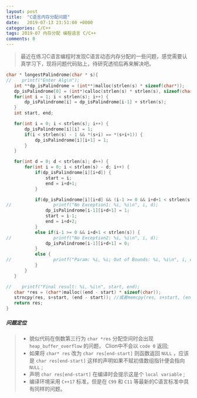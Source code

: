 ```yaml
---
layout: post
title:  "C语言内存分配问题"
date:   2019-07-13 23:51:00 +0000
categories: C/C++
tags: 2019-07 内存分配 编程语言 C/C++
comments: 0
---
```


> 最近在练习C语言编程时发现C语言动态内存分配的一些问题，感觉需要认真学习下，现将问题代码贴上，待研究透彻后再来解决吧。

```c
char * longestPalindrome(char * s){
//    printf("Enter Alg\n");
   int **dp_isPalindrome = (int**)malloc(strlen(s) * sizeof(char*));
   dp_isPalindrome[0] = (int*)calloc(strlen(s) * strlen(s), sizeof(char));
   for(int i = 1; i < strlen(s); i++) {
       dp_isPalindrome[i] = dp_isPalindrome[i-1] + strlen(s);
   }
   int start, end;

   for(int i = 0; i < strlen(s); i++) {
       dp_isPalindrome[i][i] = 1;
       if(i < strlen(s) - 1 && *(s+i) == *(s+i+1)) {
           dp_isPalindrome[i][i+1] = 1;
       }
   }

   for(int d = 0; d < strlen(s); d++) {
       for(int i = 0; i < strlen(s) - d; i++) {
           if(dp_isPalindrome[i][i+d]) {
               start = i;
               end = i+d+1;
           }

           if(dp_isPalindrome[i][i+d] && (i-1 >= 0 && i+d+1 < strlen(s)) && *(s+i-1) == *(s+i+d+1)) {
//                printf("No Exception1: %i, %i\n", i, d);
               dp_isPalindrome[i-1][i+d+1] = 1;
               start = i-1;
               end = i+d+2;
           }
           else if(i-1 >= 0 && i+d+1 < strlen(s)) {
//                printf("No Exception2: %i, %i\n", i, d);
               dp_isPalindrome[i-1][i+d+1] = 0;
           }
           else {
//                printf("Param: %i, %i; Out of Bounds: %i, %i\n", i, d, i-1, i+d+1);
           }
       }
   }

//    printf("Final result: %i, %i\n", start, end);
   char *res = (char*)malloc((end - start) * sizeof(char));
   strncpy(res, s+start, (end - start)); //或者memcpy(res, s+start, (end - start));
   return res;
}
```
##### 问题定位  
> + 貌似代码在倒数第三行为 `char *res` 分配空间时会出现 `heap_buffer_overflow` 的问题， Clion中不会以 `code 0` 返回;   
> + 如果将 `char* res` 改为 `char res[end-start]` 则函数返回 `NULL` ，应该是 `char res[end-start]` 这样的声明如果不赋初值数组指针便会指向 `NULL` ;  
> + 声明 `char res[end-start]` 在编译时会提示这是个 `local variable` ;  
> + 编译环境采用 `C++17` 标准，但是在 `C99` 和 `C11` 等最新的C语言标准中具有同样的问题。
